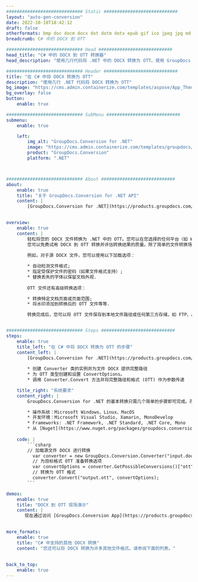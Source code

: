 ```yaml
---
############################# Static ############################
layout: "auto-gen-conversion"
date: 2022-10-18T18:42:12
draft: false
otherformats: bmp doc docm docx dot dotm dotx epub gif ico jpeg jpg md odt ott pdf png psd rtf tex tif tiff txt xps
breadcrumb: C# 中的 DOCX 到 OTT

############################# Head ############################
head_title: "C# 中的 DOCX 到 OTT 转换器"
head_description: "使用几行代码将 .NET 中的 DOCX 转换为 OTT。使用 GroupDocs 文档转换 API 转换 160 多种文件格式。"

############################# Header ############################
title: "在 C# 中将 DOCX 转换为 OTT"
description: "使用几行 .NET 代码将 DOCX 转换为 OTT"
bg_image: "https://cms.admin.containerize.com/templates/aspose/App_Themes/V3/images/bg/header1.png"
bg_overlay: false
button:
    enable: true

############################# SubMenu ############################
submenu:
    enable: true

    left:
        img_alt: "GroupDocs.Conversion for .NET"
        image: "https://cms.admin.containerize.com/templates/groupdocs/images/product-logos/90x90-noborder/groupdocs-conversion-net.png"
        product: "GroupDocs.Conversion"
        platform: ".NET"



############################# About ############################
about:
    enable: true
    title: "关于 GroupDocs.Conversion for .NET API"
    content: |
        [GroupDocs.Conversion for .NET](https://products.groupdocs.com/conversion/net/)可用于转换Microsoft Word、Excel、PowerPoint、PDF、Visio等格式。 GroupDocs.Conversion 是一个独立的 API，适用于需要高性能的后端和内部系统。它不依赖于任何软件，例如 Microsoft 或 Open Office。
    

overview:
    enable: true
    content: |
        轻松将您的 DOCX 文件转换为 .NET 中的 OTT。您可以在您选择的任何平台（如 Windows、Linux、macOS）中仅使用几行 C# 代码行。
        您可以免费试用 DOCX 到 OTT 转换并评估转换结果的质量。除了简单的文件转换场景，您还可以尝试更高级的选项来加载源 DOCX 文件和保存输出 OTT 结果。 
        
        例如，对于源 DOCX 文件，您可以使用以下加载选项：

        * 自动检测文件格式;
        * 指定受保护文件的密码（如果文件格式支持）;
        * 替换丢失的字体以保留文档外观.
        
        OTT 文件还有高级转换选项：

        * 转换特定文档页面或页面范围;
        * 将水印添加到转换后的 OTT 文件等等.

        转换完成后，您可以将 OTT 文件保存到本地文件路径或任何第三方存储，如 FTP、Amazon S3、Google Drive、Dropbox 等。请注意 - 将 DOCX 转换为 OTT 无需安装任何额外的软件 - 如 MS Office、Open Office、Adobe Acrobat Reader 等。


############################# Steps ############################
steps:
    enable: true
    title_left: "在 C# 中将 DOCX 转换为 OTT 的步骤"
    content_left: |
        [GroupDocs.Conversion for .NET](https://products.groupdocs.com/conversion/net/) 使开发人员只需几行代码即可轻松地将 DOCX 文件转换为 OTT。
        
        * 创建 Converter 类的实例并为文件 DOCX 提供完整路径
        * 为 OTT 类型创建和设置 ConvertOptions。
        * 调用 Converter.Convert 方法并将完整路径和格式 (OTT) 作为参数传递

    title_right: "系统要求"
    content_right: |
        GroupDocs.Conversion for .NET 的基本转换只需几个简单的步骤即可完成。所有主要平台和操作系统都支持我们的 API。在执行以下代码之前，请确保您的系统上安装了以下先决条件。

        * 操作系统：Microsoft Windows、Linux、MacOS
        * 开发环境：Microsoft Visual Studio, Xamarin, MonoDevelop
        * Frameworks: .NET Framework, .NET Standard, .NET Core, Mono
        * 从 [Nuget](https://www.nuget.org/packages/groupdocs.conversion) 获取最新的 GroupDocs.Conversion for .NET
         
    code: |
        ```csharp    
        // 加载源文件 DOCX 进行转换
          var converter = new GroupDocs.Conversion.Converter("input.docx");
          // 为目标格式 OTT 准备转换选项
          var convertOptions = converter.GetPossibleConversions()["ott"].ConvertOptions;
          // 转换为 OTT 格式
          converter.Convert("output.ott", convertOptions);
        ```

demos:
    enable: true
    title: "DOCX 到 OTT 现场演示"
    content: |
       现在通过访问 [GroupDocs.Conversion App](https://products.groupdocs.app/conversion/family) 网站将 DOCX 转换为 OTT。在线演示具有以下优点
          

more_formats:
    enable: true
    title: "C# 中支持的其他 DOCX 转换"
    content: "您还可以将 DOCX 转换为许多其他文件格式。请参阅下面的列表。"
       
       
back_to_top:
    enable: true
---
```

